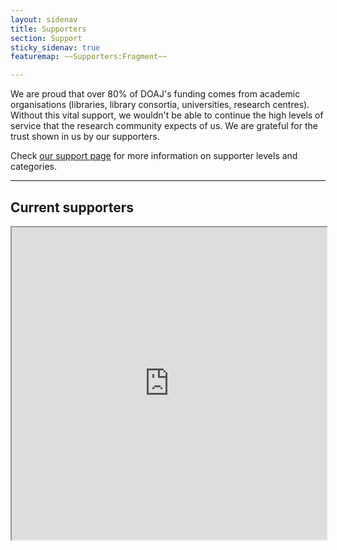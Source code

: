 ```yaml
---
layout: sidenav
title: Supporters
section: Support
sticky_sidenav: true
featuremap: ~~Supporters:Fragment~~

---
```


We are proud that over 80% of DOAJ's funding comes from academic organisations (libraries, library consortia, universities, research centres). Without this vital support, we wouldn't be able to continue the high levels of service that the research community expects of us. We are grateful for the trust shown in us by our supporters.

 Check [our support page](/support/) for more information on supporter levels and categories.

---

## Current supporters

<iframe width="100%" height="500px" src="https://docs.google.com/spreadsheets/d/e/2PACX-1vTNhI5rDAvhODscyFp0GW3meD4gHEHFP11vpivCBuC-KYNQd-YO-nNfhKp0DrLvmzlB91Yo8XlL0zFO/pubhtml?widget=true&amp;headers=false"></iframe>
